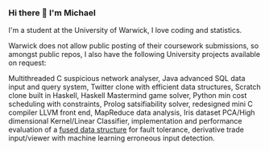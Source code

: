 ### Hi there 👋 I'm Michael

I'm a student at the University of Warwick, I love coding and statistics.

Warwick does not allow public posting of their coursework submissions, so amongst public repos, I also have the following University projects available on request:

Multithreaded C suspicious network analyser, Java advanced SQL data input and query system, Twitter clone with efficient data structures, Scratch clone built in Haskell, Haskell Mastermind game solver, Python min cost scheduling with constraints, Prolog satsifiability solver, redesigned mini C compiler LLVM front end, MapReduce data analysis, Iris dataset PCA/High dimensional Kernel/Linear Classifier, implementation and performance evaluation of a [fused data structure](http://users.ece.utexas.edu/~garg/dist/tpds12.pdf) for fault tolerance, derivative trade input/viewer with machine learning erroneous input detection.
